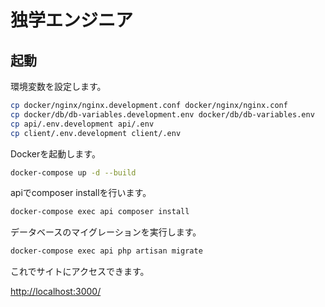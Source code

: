 # 独学エンジニア

## 起動

環境変数を設定します。

```bash
cp docker/nginx/nginx.development.conf docker/nginx/nginx.conf
cp docker/db/db-variables.development.env docker/db/db-variables.env
cp api/.env.development api/.env
cp client/.env.development client/.env
```

Dockerを起動します。

```bash
docker-compose up -d --build
```

apiでcomposer installを行います。

```bash
docker-compose exec api composer install
```

データベースのマイグレーションを実行します。

```bash
docker-compose exec api php artisan migrate
```

これでサイトにアクセスできます。

[http://localhost:3000/](http://localhost:3000/)
